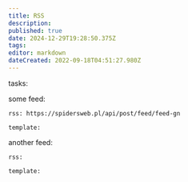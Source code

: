 ```yaml
---
title: RSS
description: 
published: true
date: 2024-12-29T19:28:50.375Z
tags: 
editor: markdown
dateCreated: 2022-09-18T04:51:27.980Z
---
```


tasks:

  some feed:

    rss: https://spidersweb.pl/api/post/feed/feed-gn

    template:

  another feed:

    rss: 

    template:

